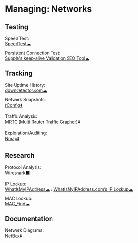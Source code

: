# Managing: Networks

## Testing

Speed Test:  
  [SpeedTest☁](https://www.speedtest.net/)
  
Persistent Connection Test:  
  [Supple's keep-alive Validation SEO Tool☁](https://supple.com.au/tools/check-persistent-connection/)
  
## Tracking

Site Uptime History:  
  [downdetector.com☁](https://downdetector.com/)
  
Network Snapshots:  
  [rConfig⬇️](https://rconfig.com/)
  
Traffic Analysis:  
  [MRTG (Multi Router Traffic Grapher)⬇️](https://oss.oetiker.ch/mrtg/)

Exploration/Auditing:  
  [Nmap⬇️](https://nmap.org/)

## Research

Protocol Analysis:  
  [Wireshark⬛](https://www.wireshark.org/)
  
IP Lookup:  
  [WhatIsMyIPAddress☁](https://whatismyipaddress.com/) / 
  [WhatIsMyIPAddress.com's IP Lookup☁](https://whatismyipaddress.com/ip-lookup)
  
MAC Lookup:  
  [MAC_Find☁](http://coffer.com/mac_find/)
  
## Documentation

Network Diagrams:  
  [NetBox⬇️](https://netbox.readthedocs.io/)
